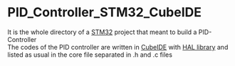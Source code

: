 # PID_Controller_STM32_CubeIDE

It is the whole directory of a [STM32](https://www.st.com/en/microcontrollers-microprocessors/stm32-32-bit-arm-cortex-mcus.html) project that meant to build a PID-Controller<br>
The codes of the PID controller are written in [CubeIDE](https://www.st.com/en/development-tools/stm32cubeide.html) with [HAL library](https://www.st.com/resource/en/user_manual/um1786-description-of-stm32f3-hal-and-lowlayer-drivers-stmicroelectronics.pdf) and listed as usual in the core file separated in .h and .c files<br>

